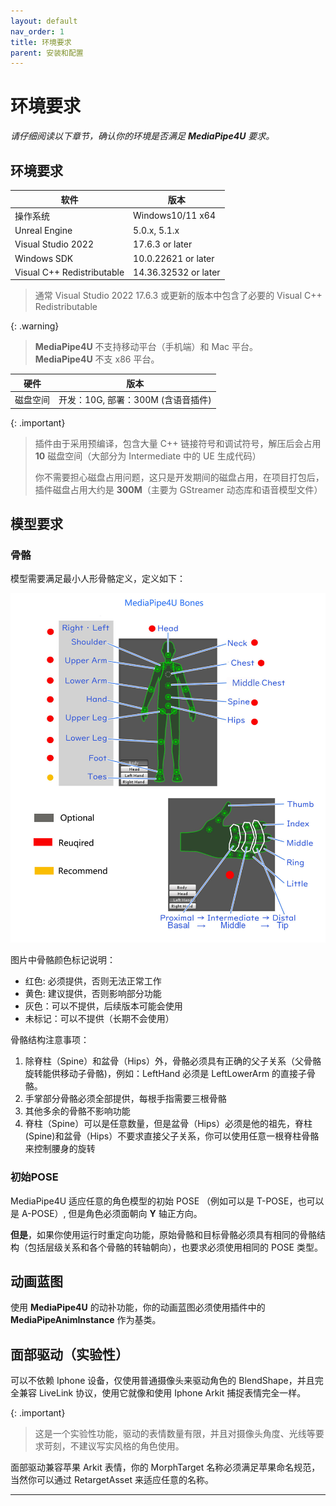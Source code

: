 ```yaml
---
layout: default
nav_order: 1
title: 环境要求
parent: 安装和配置
---
```


# 环境要求   

*请仔细阅读以下章节，确认你的环境是否满足 **MediaPipe4U** 要求。*


## 环境要求

|软件|版本|
|--------|--------------|
|操作系统|Windows10/11 x64|
|Unreal Engine |5.0.x, 5.1.x|
|Visual Studio 2022 | 17.6.3 or later|
|Windows SDK|10.0.22621 or later|
|Visual C++ Redistributable|14.36.32532 or later|

> 通常 Visual Studio 2022 17.6.3 或更新的版本中包含了必要的 Visual C++ Redistributable    

{: .warning}
> **MediaPipe4U** 不支持移动平台（手机端）和 Mac 平台。   
> **MediaPipe4U** 不支 x86 平台。

|硬件|版本|
|--------|--------------|
| 磁盘空间 | 开发：10G, 部署：300M (含语音插件)|

{: .important}
> 插件由于采用预编译，包含大量 C++ 链接符号和调试符号，解压后会占用 **10** 磁盘空间（大部分为 Intermediate 中的 UE 生成代码）
> 
> 你不需要担心磁盘占用问题，这只是开发期间的磁盘占用，在项目打包后，插件磁盘占用大约是 **300M**（主要为 GStreamer 动态库和语音模型文件）


## 模型要求

### 骨骼

模型需要满足最小人形骨骼定义，定义如下：

[![骨骼示意图](images/avatar_bones.jpg "Shiprock")](images/avatar_bones.jpg)


图片中骨骼颜色标记说明：

- 红色: 必须提供，否则无法正常工作
- 黄色: 建议提供，否则影响部分功能
- 灰色：可以不提供，后续版本可能会使用
- 未标记：可以不提供（长期不会使用）


骨骼结构注意事项：

1. 除脊柱（Spine）和盆骨（Hips）外，骨骼必须具有正确的父子关系（父骨骼旋转能供移动子骨骼)，例如：LeftHand 必须是 LeftLowerArm 的直接子骨骼。 
2. 手掌部分骨骼必须全部提供，每根手指需要三根骨骼
3. 其他多余的骨骼不影响功能
4. 脊柱（Spine）可以是任意数量，但是盆骨（Hips）必须是他的祖先，脊柱(Spine)和盆骨（Hips）不要求直接父子关系，你可以使用任意一根脊柱骨骼来控制腰身的旋转

### 初始POSE

MediaPipe4U 适应任意的角色模型的初始 POSE （例如可以是 T-POSE，也可以是 A-POSE）, 但是角色必须面朝向 **Y** 轴正方向。

**但是**，如果你使用运行时重定向功能，原始骨骼和目标骨骼必须具有相同的骨骼结构（包括层级关系和各个骨骼的转轴朝向），也要求必须使用相同的 POSE 类型。


## 动画蓝图

使用 **MediaPipe4U** 的动补功能，你的动画蓝图必须使用插件中的 **MediaPipeAnimInstance** 作为基类。

## 面部驱动（实验性）

可以不依赖 Iphone 设备，仅使用普通摄像头来驱动角色的 BlendShape，并且完全兼容 LiveLink 协议，使用它就像和使用 Iphone Arkit 捕捉表情完全一样。 

{: .important}
> 这是一个实验性功能，驱动的表情数量有限，并且对摄像头角度、光线等要求苛刻，不建议写实风格的角色使用。

面部驱动兼容苹果 Arkit 表情，你的 MorphTarget 名称必须满足苹果命名规范，当然你可以通过 RetargetAsset 来适应任意的名称。

---

